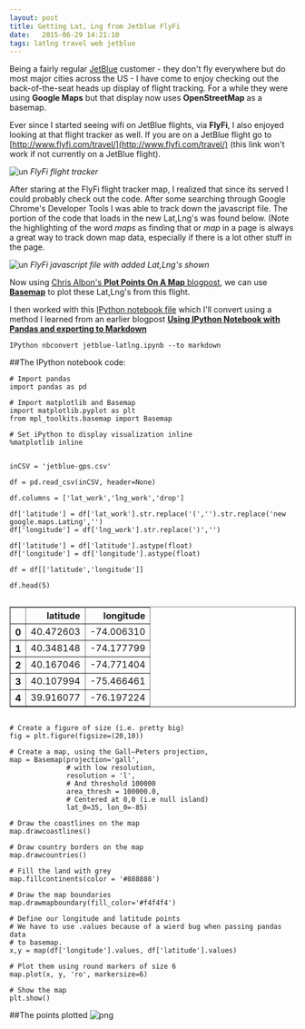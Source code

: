 ```yaml
---
layout: post
title: Getting Lat, Lng from Jetblue FlyFi
date:   2015-06-29 14:21:10
tags: latlng travel web jetblue
---
```


Being a fairly regular [JetBlue](http://www.jetblue.com/) customer - they don't fly everywhere but do most major cities across the US - I have come to enjoy checking out the back-of-the-seat heads up display of flight tracking. For a while they were using **Google Maps** but that display now uses **OpenStreetMap** as a basemap. 

Ever since I started seeing wifi on JetBlue flights, via **FlyFi**, I also enjoyed looking at that flight tracker as well. If you are on a JetBlue flight go to [http://www.flyfi.com/travel/](http://www.flyfi.com/travel/) (this link won't work if not currently on a JetBlue flight). 

![un](https://raw.githubusercontent.com/nygeog/nygeog.github.com/master/_posts/img/jetblue-flyfi-map.png)
*FlyFi flight tracker*

After staring at the FlyFi flight tracker map, I realized that since its served I could probably check out the code. After some searching through Google Chrome's Developer Tools I was able to track down the javascript file. The portion of the code that loads in the new Lat,Lng's was found below. (Note the highlighting of the word *maps* as finding that or *map* in a page is always a great way to track down map data, especially if there is a lot other stuff in the page. 


![un](https://raw.githubusercontent.com/nygeog/nygeog.github.com/master/_posts/img/jetblue-flyfi-screenshot.png)
*FlyFi javascript file with added Lat,Lng's shown*

Now using [Chris Albon's **Plot Points On A Map** blogpost](http://chrisalbon.com/python/matplotlib_plot_points_on_map.html), we can use **[Basemap](http://matplotlib.org/basemap/)** to plot these Lat,Lng's from this flight. 

I then worked with this [IPython notebook file](https://github.com/nygeog/nygeog.github.com/blob/master/_posts/2015-06-29-jetblue-latlng/jetblue-latlng.ipynb) which I'll convert using a method I learned from an earlier blogpost **[Using IPython Notebook with Pandas and exporting to Markdown](http://nygeog.github.io/2015/01/27/ipython-notebook-to-markdown%20copy.html)**


	IPython nbconvert jetblue-latlng.ipynb --to markdown

##The IPython notebook code:

    # Import pandas
    import pandas as pd
    
    # Import matplotlib and Basemap
    import matplotlib.pyplot as plt
    from mpl_toolkits.basemap import Basemap
    
    # Set iPython to display visualization inline
    %matplotlib inline


    inCSV = 'jetblue-gps.csv'
    
    df = pd.read_csv(inCSV, header=None)
    
    df.columns = ['lat_work','lng_work','drop']
    
    df['latitude'] = df['lat_work'].str.replace('(','').str.replace('new google.maps.LatLng','')
    df['longitude'] = df['lng_work'].str.replace(')','')
    
    df['latitude'] = df['latitude'].astype(float)
    df['longitude'] = df['longitude'].astype(float)
    
    df = df[['latitude','longitude']]
    
    df.head(5)




<div style="max-height:1000px;max-width:1500px;overflow:auto;">
<table border="1" class="dataframe">
  <thead>
    <tr style="text-align: right;">
      <th></th>
      <th>latitude</th>
      <th>longitude</th>
    </tr>
  </thead>
  <tbody>
    <tr>
      <th>0</th>
      <td> 40.472603</td>
      <td>-74.006310</td>
    </tr>
    <tr>
      <th>1</th>
      <td> 40.348148</td>
      <td>-74.177799</td>
    </tr>
    <tr>
      <th>2</th>
      <td> 40.167046</td>
      <td>-74.771404</td>
    </tr>
    <tr>
      <th>3</th>
      <td> 40.107994</td>
      <td>-75.466461</td>
    </tr>
    <tr>
      <th>4</th>
      <td> 39.916077</td>
      <td>-76.197224</td>
    </tr>
  </tbody>
</table>
</div>




    # Create a figure of size (i.e. pretty big)
    fig = plt.figure(figsize=(20,10))
    
    # Create a map, using the Gall–Peters projection, 
    map = Basemap(projection='gall',
                  # with low resolution,
                  resolution = 'l',
                  # And threshold 100000
                  area_thresh = 100000.0,
                  # Centered at 0,0 (i.e null island)
                  lat_0=35, lon_0=-85)
    
    # Draw the coastlines on the map
    map.drawcoastlines()
    
    # Draw country borders on the map
    map.drawcountries()
    
    # Fill the land with grey
    map.fillcontinents(color = '#888888')
    
    # Draw the map boundaries
    map.drawmapboundary(fill_color='#f4f4f4')
    
    # Define our longitude and latitude points
    # We have to use .values because of a wierd bug when passing pandas data
    # to basemap.
    x,y = map(df['longitude'].values, df['latitude'].values)
    
    # Plot them using round markers of size 6
    map.plot(x, y, 'ro', markersize=6)
    
    # Show the map
    plt.show()

##The points plotted
![png](https://raw.githubusercontent.com/nygeog/nygeog.github.com/master/_posts/2015-06-29-jetblue-latlng/jetblue-latlng_files/jetblue-latlng_2_0.png)

